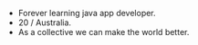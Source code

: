 - Forever learning java app developer.
- 20 / Australia.
- As a collective we can make the world better.


<!---
carbonBad/carbonBad is a ✨ special ✨ repository because its `README.md` (this file) appears on your GitHub profile.
You can click the Preview link to take a look at your changes.
--->
